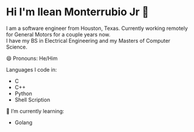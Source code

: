# Hi I'm Ilean Monterrubio Jr 👋

I am a software engineer from Houston, Texas. Currently working remotely for General Motors for a couple years now.<br>
I have my BS in Electrical Engineering and my Masters of Computer Science. 

😄 Pronouns: He/Him


Languages I code in:
- C
- C++
- Python
- Shell Scription

🌱 I’m currently learning:
- Golang


